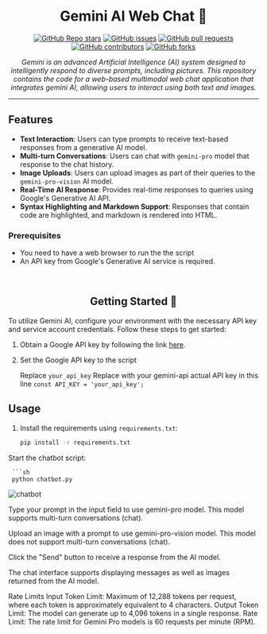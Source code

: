 
<h1 align="center">Gemini AI Web Chat 🌌</h1>

<p align="center">
  <a href="https://github.com/bisnuray/GeminiAiWeb/stargazers"><img src="https://img.shields.io/github/stars/bisnuray/GeminiAiWeb?color=blue&style=flat" alt="GitHub Repo stars"></a>
  <a href="https://github.com/bisnuray/GeminiAiWeb/issues"><img src="https://img.shields.io/github/issues/bisnuray/GeminiAiWeb" alt="GitHub issues"></a>
  <a href="https://github.com/bisnuray/GeminiAiWeb/pulls"><img src="https://img.shields.io/github/issues-pr/bisnuray/GeminiAiWeb" alt="GitHub pull requests"></a>
  <a href="https://github.com/bisnuray/GeminiAiWeb/graphs/contributors"><img src="https://img.shields.io/github/contributors/bisnuray/GeminiAiWeb?style=flat" alt="GitHub contributors"></a>
  <a href="https://github.com/bisnuray/GeminiAiWeb/network/members"><img src="https://img.shields.io/github/forks/bisnuray/GeminiAiWeb?style=flat" alt="GitHub forks"></a>
</p>

<p align="center">
  <em>Gemini is an advanced Artificial Intelligence (AI) system designed to intelligently respond to diverse prompts, including pictures. This repository contains the code for a web-based multimodal web chat application that integrates gemini AI, allowing users to interact using both text and images.</em>
</p>
<hr>

## Features

- **Text Interaction**: Users can type prompts to receive text-based responses from a generative AI model.
- **Multi-turn Conversations**: Users can chat with `gemini-pro` model that response to the chat history.
- **Image Uploads**: Users can upload images as part of their queries to the `gemini-pro-vision` AI model.
- **Real-Time AI Response**: Provides real-time responses to queries using Google's Generative AI API.
- **Syntax Highlighting and Markdown Support**: Responses that contain code are highlighted, and markdown is rendered into HTML.

### Prerequisites

- You need to have a web browser to run the the script
- An API key from Google's Generative AI service is required.
</br>
<h2 align="center">Getting Started 🚀</h2>

To utilize Gemini AI, configure your environment with the necessary API key and service account credentials. Follow these steps to get started:

1. Obtain a Google API key by following the link [here](https://makersuite.google.com/app/apikey). 

2. Set the Google API key to the script

   Replace `your_api_key` Replace with your gemini-api actual API key in this line `const API_KEY = 'your_api_key';`

## Usage

1. Install the requirements using `requirements.txt`:
   ```sh
   pip install -r requirements.txt
Start the chatbot script:
  
     ```sh
     python chatbot.py





![chatbot](https://github.com/user-attachments/assets/c9cbe081-32a3-4e58-a0b5-bb84be716e2f)


Type your prompt in the input field to use gemini-pro model. This model supports multi-turn conversations (chat).

Upload an image with a prompt to use gemini-pro-vision model. This model does not support multi-turn conversations (chat).

Click the "Send" button to receive a response from the AI model.

The chat interface supports displaying messages as well as images returned from the AI model.

Rate Limits
Input Token Limit: Maximum of 12,288 tokens per request, where each token is approximately equivalent to 4 characters.
Output Token Limit: The model can generate up to 4,096 tokens in a single response.
Rate Limit: The rate limit for Gemini Pro models is 60 requests per minute (RPM).







